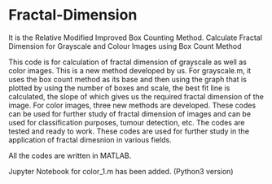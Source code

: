 # Fractal-Dimension
It is the Relative Modified Improved Box Counting Method.
Calculate Fractal Dimension for Grayscale and Colour Images using Box Count Method

This code is for calculation of fractal dimension of grayscale as well as color images. This is a new method developed by us. 
For grayscale.m, it uses the box count method as its base and then using the graph that is plotted by using the number of boxes and scale, the best fit line is calculated, the slope of which gives us the required fractal dimension of the image.
For color images, three new methods are developed. 
These codes can be used for further study of fractal dimension of images and can be used for classification purposes, tumour detection, etc. The codes are tested and ready to work. These codes are used for further study in the application of fractal dimesnion in various fields. 

All the codes are written in MATLAB. 

Jupyter Notebook for color_1.m has been added. (Python3 version)
